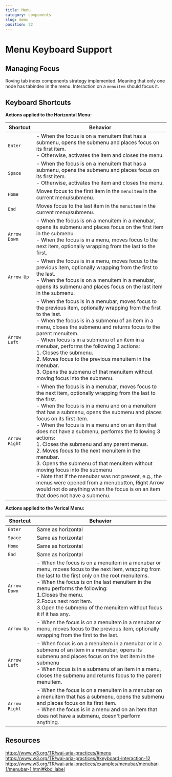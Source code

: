 ```yaml
---
title: Menu
category: components
slug: menu
position: 22
---
```

# Menu Keyboard Support

## Managing Focus

Roving tab index components strategy implemented. Meaning that only one node has tabindex in the menu.
Interaction on a `menuitem` should focus it.

## Keyboard Shortcuts

**Actions applied to the Horizontal Menu:**

| Shortcut | Behavior |
|----------|----------|
| `Enter` | - When the focus is on a menuitem that has a submenu, opens the submenu and places focus on its first item. <br>	- Otherwise, activates the item and closes the menu. |
| `Space` | - When the focus is on a menuitem that has a submenu, opens the submenu and places focus on its first item. <br> - Otherwise, activates the item and closes the menu. |
| `Home` | Moves focus to the first item in the `menuitem` in the current menu/submenu. |
| `End` |Moves focus to the last item in the `menuitem` in the current menu/submenu.  |
| `Arrow Down` | - When the focus is on a menuitem in a menubar, opens its submenu and places focus on the first item in the submenu. <br> - When the focus is in a menu, moves focus to the next item, optionally wrapping from the last to the first. |
| `Arrow Up` | - When the focus is in a menu, moves focus to the previous item, optionally wrapping from the first to the last. <br> - When the focus is on a menuitem in a menubar, opens its submenu and places focus on the last item in the submenu. |
| `Arrow Left` | - When the focus is in a menubar, moves focus to the previous item, optionally wrapping from the first to the last. <br> - When the focus is in a submenu of an item in a menu, closes the submenu and returns focus to the parent menuitem. <br> - When focus is in a submenu of an item in a menubar, performs the following 3 actions: <br> 1. Closes the submenu. <br> 2. Moves focus to the previous menuitem in the menubar. <br> 3. Opens the submenu of that menuitem without moving focus into the submenu.|
| `Arrow Right` | - When the focus is in a menubar, moves focus to the next item, optionally wrapping from the last to the first. <br> - When the focus is in a menu and on a menuitem that has a submenu, opens the submenu and places focus on its first item. <br> - When the focus is in a menu and on an item that does not have a submenu, performs the following 3 actions: <br> 1. Closes the submenu and any parent menus. <br> 2. Moves focus to the next menuitem in the menubar. <br> 3. Opens the submenu of that menuitem without moving focus into the submenu <br> - Note that if the menubar was not present, e.g., the menus were opened from a menubutton, Right Arrow would not do anything when the focus is on an item that does not have a submenu. |

**Actions applied to the Verical Menu:**

| Shortcut | Behavior |
|----------|----------|
| `Enter` | Same as horizontal |
| `Space` | Same as horizontal |
| `Home` | Same as horizontal |
| `End` | Same as horizontal|
| `Arrow Down` |- When the focus is on a menuitem in a menubar or menu, moves focus to the next item, wrapping from the last to the first only on the root menuitems. <br> - When the focus is on the last menuitem in the menu performs the following: <br> 1.Closes the menu. <br> 2.Focus next root item. <br> 3.Open the submenu of the menuitem without focus it if it has any.|
| `Arrow Up` | - When the focus is on a menuitem in a menubar or menu, moves focus to the previous item, optionally wrapping from the first to the last. |
| `Arrow Left` | - When focus is on a menuitem in a menubar or in a submenu of an item in a menubar, opens its submenu and places focus on the last item in the submenu <br> - When focus is in a submenu of an item in a menu, closes the submenu and returns focus to the parent menuitem. |
| `Arrow Right` | - When the focus is on a menuitem in a menubar on a menuitem that has a submenu, opens the submenu and places focus on its first item. <br> - When the focus is in a menu and on an item that does not have a submenu, doesn't perform anything.|


## Resources

https://www.w3.org/TR/wai-aria-practices/#menu
https://www.w3.org/TR/wai-aria-practices/#keyboard-interaction-12
https://www.w3.org/TR/wai-aria-practices/examples/menubar/menubar-1/menubar-1.html#kbd_label
